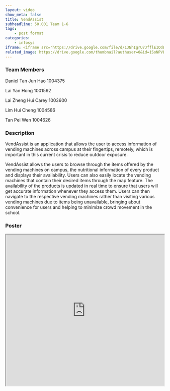 ```yaml
---
layout: video
show_meta: false
title: VendAssist
subheadline: 50.001 Team 1-6
tags:
    - post format
categories:
    - infosys
iframe: <iframe src="https://drive.google.com/file/d/1JNhIgrU7JfflEIOdBSwo9jLq4jS4cdaS/preview" width="320" height="240"></iframe>
related_image: https://drive.google.com/thumbnail?authuser=0&id=1SoNPVEO1X3DA5OxmLNX8SmUntCwT5Q0D&sz=w300-h300-p-k-nu-iv1
---
```


### Team Members

Daniel Tan Jun Hao  1004375

Lai Yan Hong           1001592

Lai Zheng Hui Carey 1003600

Lim Hui Cheng          1004586

Tan Pei Wen           1004626  

### Description

VendAssist is an application that allows the user to access information of vending machines across campus at their fingertips, remotely, which is important in this current crisis to reduce outdoor exposure.

VendAssist allows the users to browse through the items offered by the vending machines on campus, the nutritional information of every product and displays their availability. Users can also easily locate the vending machines that contain their desired items through the map feature. The availability of the products is updated in real time to ensure that users will get accurate information whenever they access them. Users can then navigate to the respective vending machines rather than visiting various vending machines due to items being unavailable, bringing about convenience for users and helping to minimize crowd movement in the school.

### Poster

<iframe src="https://drive.google.com/file/d/1SoNPVEO1X3DA5OxmLNX8SmUntCwT5Q0D/preview" width="100%" height="480"></iframe>
